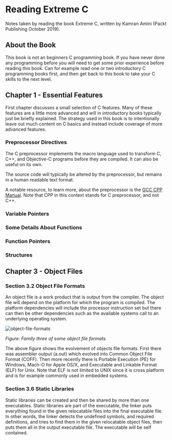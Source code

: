 # Reading Extreme C

Notes taken by reading the book Extreme C, written by Kamran Amini (Packt Publishing October 2019).

## About the Book

This book is not an beginners C programming book. If you have never done any programming before you will need to get some prior experience before reading this book. Can for example read one or two introductory C programming books first, and then get back to this book to take your C skills to the next level.

## Chapter 1 - Essential Features

First chapter discusses a small selection of C features. Many of these features are a little more advanced and will in introductory books typically just be briefly explained. The strategy used in this book is to intentionally leave out much content on C basics and instead include coverage of more advanced features.

### Preprocessor Directives

The C preprocessor implements the macro language used to transform C, C++, and Objective-C programs before they are compiled. It can also be useful on its own.

The source code will typically be altered by the preprocessor, but remains in a human readable text format.

A notable resource, to learn more, about the preprocessor is the [GCC CPP Manual](https://gcc.gnu.org/onlinedocs/gcc-13.2.0/cpp/). Note that CPP in this context stands for C preprocessor, and not C++.

### Variable Pointers

### Some Details About Functions

### Function Pointers

### Structures

## Chapter 3 - Object Files

### Section 3.2 Object File Formats

An object file is a work product that is output from the compiler. The object file will depend on the platform for which the program is compiled. The platform dependencies will include the processor instruction set but there can then be other dependencies such as the available systems call to an underlying operating system.

![object-file-formats](https://github.com/HenrikSamuelsson/reading-extreme-c/assets/5353030/233eff56-d127-4ef7-8f49-3351de5533bd)

*Figure: Family three of some object file formats.*

The above figure shows the evolvement of objects file formats. First there was assembler output (a.out) which evolved into Common Object File Format (COFF). Then more recently there is Portable Execution (PE) for Windows, Mach-O for Apple OS/X, and Executable and Linkable Format (ELF) for Unix. Note that ELF is not limited to UNIX since it is cross platform and is for example commonly used in embedded systems.

### Section 3.6 Static Libraries

Static libraries can be created and then be shared by more than one executables. Static libraries are part of the executable, the linker puts everything found in the given relocatable files into the final executable file. In other words, the linker detects the undefined symbols, and required definitions, and tries to find them in the given relocatable object files, then puts them all in the output executable file. The executable will be self contained.
